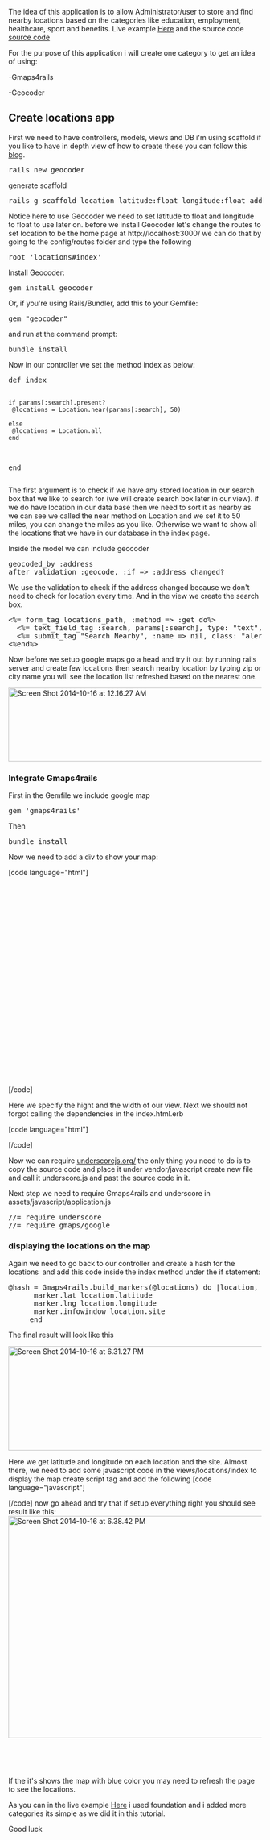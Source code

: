 The idea of this application is to allow Administrator/user to store and find nearby locations based on the categories like education, employment, healthcare, sport and benefits. Live example <a href="http://sammy-geocoder.herokuapp.com/" target="blank">Here</a> and the source code <a href ="https://github.com/Sammykhaleel/geocoder_blog" target="blank">source code</a>

For the purpose of this application i will create one category to get an idea of using:

-Gmaps4rails

-Geocoder

<h2>Create locations app</h2>
First we need to have controllers, models, views and DB i'm using scaffold if you like to have in depth view of how to create these you can follow this <a href="http://guides.rubyonrails.org/getting_started.html" target="blank">blog</a>.
<pre>rails new geocoder</pre>
generate scaffold
<pre>rails g scaffold location latitude:float longitude:float address:string site:string</pre>
Notice here to use Geocoder we need to set latitude to float and longitude to float to use later on.
before we install Geocoder let's change the routes to set location to be the home page at http://localhost:3000/ we can do that by going to the config/routes folder and type the following
<pre>root 'locations#index'</pre>
Install Geocoder:
<pre>gem install geocoder</pre>
Or, if you're using Rails/Bundler, add this to your Gemfile:
<pre>gem "geocoder"</pre>
and run at the command prompt:
<pre>bundle install</pre>
Now in our controller we set the method index as below:
<pre>def index
    
    if params[:search].present?
     @locations = Location.near(params[:search], 50) 
    
    else
     @locations = Location.all
    end 
end</pre>
The first argument is to check if we have any stored location in our search box that we like to search for (we will create search box later in our view).
if we do have location in our data base then we need to sort it as nearby as we can see we called the near method on Location and we set it to 50 miles, you can change the miles as you like.
Otherwise we want to show all the locations that we have in our database in the index page.

Inside the model we can include geocoder
<pre>geocoded_by :address
after_validation :geocode, :if =&gt; :address_changed?</pre>
We use the validation to check if the address changed because we don't need to check for location every time.
And in the view we create the search box.
<pre>&lt;%= form_tag locations_path, :method =&gt; :get do%&gt;
  &lt;%= text_field_tag :search, params[:search], type: "text",placeholder: "Search"%&gt;
  &lt;%= submit_tag "Search Nearby", :name =&gt; nil, class: "alert button expand"%&gt;
&lt;%end%&gt;</pre>
Now before we setup google maps go a head and try it out by running rails server and create few locations then search nearby location by typing zip or city name you will see the location list refreshed based on the nearest one.

<a href="https://rubyboard.files.wordpress.com/2014/10/screen-shot-2014-10-16-at-12-16-27-am.png"><img class="alignnone  wp-image-202" src="https://rubyboard.files.wordpress.com/2014/10/screen-shot-2014-10-16-at-12-16-27-am.png?w=300" alt="Screen Shot 2014-10-16 at 12.16.27 AM" width="552" height="146" /></a>
<h3>Integrate Gmaps4rails</h3>
First in the Gemfile we include google map
<pre>gem 'gmaps4rails'</pre>
Then
<pre>bundle install</pre>
Now we need to add a div to show your map:

[code language="html"]
<div style="width: 800px;">
 <div id="map" style="width: 800px; height: 400px;">
 </div>
</div>
[/code]

Here we specify the hight and the width of our view.
Next we should not forgot calling the dependencies in the index.html.erb

[code language="html"]

<script src="//maps.google.com/maps/api/js?v=3.13&amp;sensor=false&amp;libraries=geometry" type="text/javascript"></script><script src="//google-maps-utility-library-v3.googlecode.com/svn/tags/markerclustererplus/2.0.14/src/markerclusterer_packed.js" type="text/javascript"></script>

[/code]

Now we can require <a href="http://underscorejs.org/underscore.js">underscorejs.org/</a>
the only thing you need to do is to copy the source code and place it under vendor/javascript create new file and call it underscore.js and past the source code in it.

Next step we need to require Gmaps4rails and underscore in assets/javascript/application.js
<pre>//= require underscore
//= require gmaps/google
</pre>
<h3>displaying the locations on the map</h3>
Again we need to go back to our controller and create a hash for the locations  and add this code inside the index method under the if statement:
<pre>@hash = Gmaps4rails.build_markers(@locations) do |location, marker|
      marker.lat location.latitude
      marker.lng location.longitude
      marker.infowindow location.site
     end
</pre>
The final result will look like this

<a href="https://rubyboard.files.wordpress.com/2014/10/screen-shot-2014-10-16-at-6-31-27-pm.png"><img class="alignnone  wp-image-203" src="https://rubyboard.files.wordpress.com/2014/10/screen-shot-2014-10-16-at-6-31-27-pm.png?w=300" alt="Screen Shot 2014-10-16 at 6.31.27 PM" width="525" height="207" /></a>

Here we get latitude and longitude on each location and the site.
Almost there, we need to add some javascript code in the views/locations/index to display the map
create script tag and add the following
[code language="javascript"]
<script>
handler = Gmaps.build('Google');
handler.buildMap({ provider: {}, internal: {id: 'map'}}, function(){
  markers = handler.addMarkers(&lt;%=raw @hash.to_json %&gt;);
  handler.bounds.extendWith(markers);
  handler.fitMapToBounds();
});
</script>
[/code]
now go ahead and try that if setup everything right you should see result like this:
<a href="https://rubyboard.files.wordpress.com/2014/10/screen-shot-2014-10-16-at-6-38-42-pm.png"><img class="alignnone  wp-image-204" src="https://rubyboard.files.wordpress.com/2014/10/screen-shot-2014-10-16-at-6-38-42-pm.png?w=300" alt="Screen Shot 2014-10-16 at 6.38.42 PM" width="654" height="441" /></a>

&nbsp;

&nbsp;

If the it's shows the map with blue color you may need to refresh the page to see the locations.

As you can in the live example <a href="http://sammy-geocoder.herokuapp.com/" target="blank">Here</a>
i used foundation and i added more categories its simple as we did it in this tutorial. 

Good luck 
